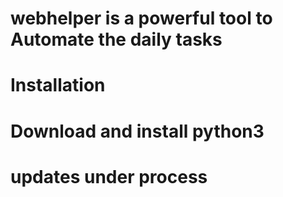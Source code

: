 # webhelper is a powerful tool to Automate the daily tasks
# Installation
# Download and install python3
# updates under process
